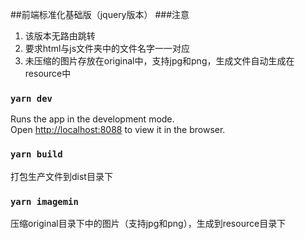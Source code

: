 ##前端标准化基础版（jquery版本）
###注意
1. 该版本无路由跳转 
2. 要求html与js文件夹中的文件名字一一对应
3. 未压缩的图片存放在original中，支持jpg和png，生成文件自动生成在resource中

### `yarn dev`

Runs the app in the development mode.<br>
Open [http://localhost:8088](http://localhost:8088) to view it in the browser.

### `yarn build` 

打包生产文件到dist目录下

### `yarn imagemin` 

压缩original目录下中的图片（支持jpg和png），生成到resource目录下